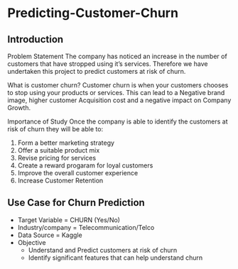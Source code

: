 # Predicting-Customer-Churn
## Introduction
Problem Statement
The company has noticed an increase in the number of customers that have stropped using it’s services. Therefore we have undertaken this project to predict customers at risk of churn. 

What is customer churn?
Customer churn is when your customers chooses to stop using your products or services. This can lead to a Negative brand image, higher customer Acquisition cost and a negative impact on Company Growth.

Importance of Study
Once the company is able to identify the customers at risk of churn they will be able to:
1. Form a better marketing strategy
2. Offer a suitable product mix
3. Revise pricing for services
4. Create a reward progaram for loyal customers
5. Improve the overall customer experience 
6. Increase Customer Retention


## Use Case for Churn Prediction
* Target Variable = CHURN (Yes/No)
* Industry/company = Telecommunication/Telco
* Data Source = Kaggle
* Objective 
    - Understand and Predict customers at risk of churn
    - Identify significant features that can help understand churn



